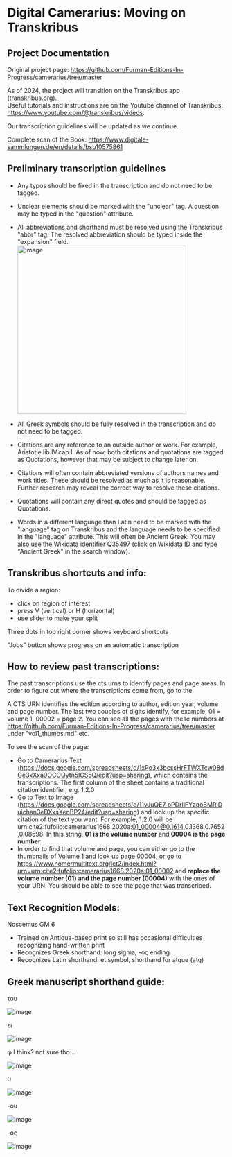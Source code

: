 # Digital Camerarius: Moving on Transkribus
## Project Documentation 

Original project page: https://github.com/Furman-Editions-In-Progress/camerarius/tree/master    

As of 2024, the project will transition on the Transkribus app (transkribus.org).   
Useful tutorials and instructions are on the Youtube channel of Transkribus: https://www.youtube.com/@transkribus/videos.   

Our transcription guidelines will be updated as we continue.  

Complete scan of the Book: https://www.digitale-sammlungen.de/en/details/bsb10575861 

## Preliminary transcription guidelines

* Any typos should be fixed in the transcription and do not need to be tagged.
* Unclear elements should be marked with the "unclear" tag. A question may be typed in the "question" attribute. 
* All abbreviations and shorthand must be resolved using the Transkribus "abbr" tag. The resolved abbreviation should be typed inside the "expansion" field. 
  <img width="389" alt="image" src="https://github.com/ChiaraPalladino/furesearch/assets/15249889/1edb0c1f-d012-4a8d-bb90-c719ec967cef">
* All Greek symbols should be fully resolved in the transcription and do not need to be tagged.

* Citations are any reference to an outside author or work. For example, Aristotle lib.IV.cap.I. As of now, both citations and quotations are tagged as Quotations, however that may be subject to change later on.
* Citations will often contain abbreviated versions of authors names and work titles. These should be resolved as much as it is reasonable. Further research may reveal the correct way to resolve these citations.
* Quotations will contain any direct quotes and should be tagged as Quotations.
* Words in a different language than Latin need to be marked with the "language" tag on Transkribus and the language needs to be specified in the "language" attribute. This will often be Ancient Greek. You may also use the Wikidata identifier Q35497 (click on Wikidata ID and type "Ancient Greek" in the search window).

## Transkribus shortcuts and info:
To divide a region:
* click on region of interest
* press V (vertical) or H (horizontal)
* use slider to make your split

Three dots in top right corner shows keyboard shortcuts

"Jobs" button shows progress on an automatic transcription

## How to review past transcriptions: 
The past transcriptions use the cts urns to identify pages and page areas. In order to figure out where the transcriptions come from, go to the 

A CTS URN identifies the edition according to author, edition year, volume and page number. The last two couples of digits identify, for example, 01 = volume 1, 00002 = page 2. You can see all the pages with these numbers at https://github.com/Furman-Editions-In-Progress/camerarius/tree/master under "vol1_thumbs.md" etc.  

To see the scan of the page:   
* Go to Camerarius Text (https://docs.google.com/spreadsheets/d/1xPo3x3bcssHrFTWXTcw08dGe3xXxa9OCOQytn5ICS5Q/edit?usp=sharing), which contains the transcriptions. The first column of the sheet contains a traditional citation identifier, e.g. 1.2.0
* Go to Text to Image (https://docs.google.com/spreadsheets/d/11vJuQE7_oPDrIlFYzqoBMRlDuichan3eDXxsXenBP24/edit?usp=sharing) and look up the specific citation of the text you want. For example, 1.2.0 will be urn:cite2:fufolio:camerarius1668.2020a:01_00004@0.1614,0.1368,0.7652,0.08598. In this string, **01 is the volume number** and **00004 is the page number**
* In order to find that volume and page, you can either go to the [thumbnails]([url](https://github.com/Furman-Editions-In-Progress/camerarius/blob/master/vol1_thumbs.md)) of Volume 1 and look up page 00004, or go to https://www.homermultitext.org/ict2/index.html?urn=urn:cite2:fufolio:camerarius1668.2020a:01_00002 and **replace the volume number (01) and the page number (00004)** with the ones of your URN. You should be able to see the page that was transcribed.

## Text Recognition Models:
Noscemus GM 6
* Trained on Antiqua-based print so still has occasional difficulties recognizing hand-written print
* Recognizes Greek shorthand: long sigma, -ος ending
* Recognizes Latin shorthand: et symbol, shorthand for atque (atq)
  
## Greek manuscript shorthand guide:
του

![image](https://github.com/ChiaraPalladino/furesearch/assets/170905706/4b054e7e-676c-470a-9600-a563d8b8ab42)

ει

![image](https://github.com/ChiaraPalladino/furesearch/assets/170905706/3a14ddd3-5726-4df5-a29e-5b422d3d8646)

φ I think? not sure tho...

![image](https://github.com/ChiaraPalladino/furesearch/assets/170905706/09fe24d9-8c3b-4f6b-9d01-6900a2afcd3a)

θ

![image](https://github.com/ChiaraPalladino/furesearch/assets/170905706/d3fb1d76-53fe-45b6-9108-cf6378434732)

-ου

![image](https://github.com/ChiaraPalladino/furesearch/assets/170905706/cd43673d-2a11-4f0a-8f9e-1ffc724becc9)

-ος

![image](https://github.com/ChiaraPalladino/furesearch/assets/170905706/960f8233-eb27-4b1a-bae4-ea3184da4b82)




